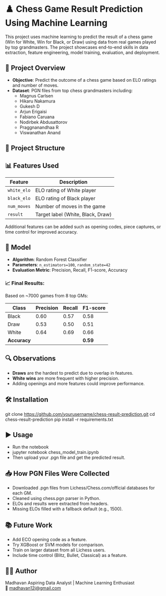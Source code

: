 # ♟️ Chess Game Result Prediction Using Machine Learning

This project uses machine learning to predict the result of a chess game (Win for White, Win for Black, or Draw) using data from real games played by top grandmasters. The project showcases end-to-end skills in data extraction, feature engineering, model training, evaluation, and deployment.

## 📌 Project Overview

- **Objective**: Predict the outcome of a chess game based on ELO ratings and number of moves.
- **Dataset**: PGN files from top chess grandmasters including:
  - Magnus Carlsen
  - Hikaru Nakamura
  - Gukesh D
  - Arjun Erigaisi
  - Fabiano Caruana
  - Nodirbek Abdusattorov
  - Praggnanandhaa R
  - Viswanathan Anand

## 📁 Project Structure



## 📊 Features Used

| Feature         | Description                          |
|----------------|--------------------------------------|
| `white_elo`     | ELO rating of White player           |
| `black_elo`     | ELO rating of Black player           |
| `num_moves`     | Number of moves in the game          |
| `result`        | Target label (White, Black, Draw)    |

Additional features can be added such as opening codes, piece captures, or time control for improved accuracy.

## 🧠 Model

- **Algorithm**: Random Forest Classifier
- **Parameters**: `n_estimators=100`, `random_state=42`
- **Evaluation Metric**: Precision, Recall, F1-score, Accuracy

### 📈 Final Results:

Based on ~7000 games from 8 top GMs:

| Class  | Precision | Recall | F1-score |
|--------|-----------|--------|----------|
| Black  | 0.60      | 0.57   | 0.58     |
| Draw   | 0.53      | 0.50   | 0.51     |
| White  | 0.64      | 0.69   | 0.66     |
| **Accuracy** |      |        | **0.59** |

## 🔍 Observations

- **Draws** are the hardest to predict due to overlap in features.
- **White wins** are more frequent with higher precision.
- Adding openings and more features could improve performance.

## 🛠️ Installation

git clone https://github.com/yourusername/chess-result-prediction.git
cd chess-result-prediction
pip install -r requirements.txt

## ▶️ Usage
- Run the notebook
- jupyter notebook chess_model_train.ipynb
- Then upload your .pgn file and get the predicted result.

## 📥 How PGN Files Were Collected
- Downloaded .pgn files from Lichess/Chess.com/official databases for each GM.
- Cleaned using chess.pgn parser in Python.
- ELOs and results were extracted from headers.
- Missing ELOs filled with a fallback default (e.g., 1500).

## 📚 Future Work
- Add ECO opening code as a feature.
- Try XGBoost or SVM models for comparison.
- Train on larger dataset from all Lichess users.
- Include time control (Blitz, Bullet, Classical) as a feature.

## 🙋‍♂️ Author
Madhavan 
Aspiring Data Analyst | Machine Learning Enthusiast  
📧 madhavan12j@gmail.com  

